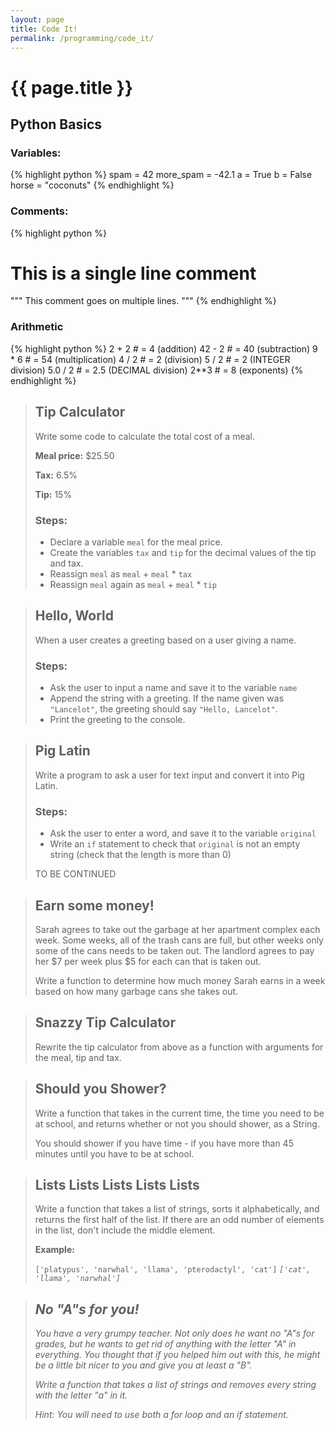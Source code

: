 ```yaml
---
layout: page
title: Code It!
permalink: /programming/code_it/
---
```


# <i class="fa fa-code fa-fw fa-lg fa-left"></i>{{ page.title }}

## Python Basics

### Variables:

{% highlight python %}
spam = 42
more_spam = -42.1
a = True
b = False
horse = "coconuts"
{% endhighlight %}

### Comments:

{% highlight python %}
# This is a single line comment
"""
This comment
goes on multiple lines.
"""
{% endhighlight %}

### Arithmetic

{% highlight python %}
2 + 2    # = 4   (addition)
42 - 2   # = 40  (subtraction)
9 * 6    # = 54  (multiplication)
4 / 2    # = 2   (division)
5 / 2    # = 2   (INTEGER division)
5.0 / 2  # = 2.5 (DECIMAL division) 
2**3     # = 8   (exponents)
{% endhighlight %}

> ## <i class="fa fa-code fa-fw fa-left"></i>Tip Calculator
> 
> Write some code to calculate the total cost of a meal.
>
> **Meal price:** $25.50
>
> **Tax:** 6.5%
>
> **Tip:** 15%
>
> ### Steps:
>
> - Declare a variable `meal` for the meal price.
> - Create the variables `tax` and `tip` for the decimal values of the tip and tax.
> - Reassign `meal` as `meal` + `meal` * `tax`
> - Reassign `meal` again as `meal` + `meal` * `tip`

> ## <i class="fa fa-code fa-fw fa-left"></i>Hello, World
>
> When a user creates a greeting based on a user giving a name.
>
> ### Steps:
>
> - Ask the user to input a name and save it to the variable `name`
> - Append the string with a greeting. If the name given was `"Lancelot"`, the greeting should say `"Hello, Lancelot"`. 
> - Print the greeting to the console.

> ## <i class="fa fa-code fa-fw fa-left"></i>Pig Latin
>
> Write a program to ask a user for text input and convert it into Pig Latin.
> 
> ### Steps:
> 
> - Ask the user to enter a word, and save it to the variable `original`
> - Write an `if` statement to check that `original` is not an empty string (check that the length is more than 0)
>
> TO BE CONTINUED

> ## <i class="fa fa-code fa-fw fa-left"></i>Earn some money!
>
> Sarah agrees to take out the garbage at her apartment complex each week. Some weeks, all of the trash cans are full, but other weeks only some of the cans needs to be taken out. The landlord agrees to pay her $7 per week plus $5 for each can that is taken out.
>
> Write a function to determine how much money Sarah earns in a week based on how many garbage cans she takes out.

> ## <i class="fa fa-code fa-fw fa-left"></i>Snazzy Tip Calculator
>
> Rewrite the tip calculator from above as a function with arguments for the meal, tip and tax.

> ## <i class="fa fa-code fa-fw fa-left"></i>Should you Shower?
>
> Write a function that takes in the current time, the time you need to be at school, and returns whether or not you should shower, as a String.
>
> You should shower if you have time - if you have more than 45 minutes until you have to be at school. 

> ## <i class="fa fa-code fa-fw fa-left"></i>Lists Lists Lists Lists Lists 
> 
> Write a function that takes a list of strings, sorts it alphabetically, and returns the first half of the list. If there are an odd number of elements in the list, don't include the middle element.
>
> **Example:**
>
> `['platypus', 'narwhal', 'llama', 'pterodactyl', 'cat']` <i class="fa fa-arrow-right"> `['cat', 'llama', 'narwhal']`

> ## <i class="fa fa-code fa-fw fa-left"></i>No "A"s for you!
> 
> You have a very grumpy teacher. Not only does he want no "A"s for grades, but he wants to get rid of anything with the letter "A" in everything. You thought that if you helped him out with this, he might be a little bit nicer to you and give you at least a "B".
>
> Write a function that takes a list of strings and removes every string with the letter "a" in it.
>
> *Hint: You will need to use both a for loop and an if statement.*